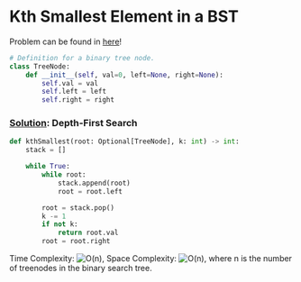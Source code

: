 # Kth Smallest Element in a BST

Problem can be found in [here](https://leetcode.com/problems/kth-smallest-element-in-a-bst)!

```python
# Definition for a binary tree node.
class TreeNode:
    def __init__(self, val=0, left=None, right=None):
        self.val = val
        self.left = left
        self.right = right
```

### [Solution](/Binary%20Search%20Tree/230-KthSmallestElementinaBST/solution.py): Depth-First Search

```python
def kthSmallest(root: Optional[TreeNode], k: int) -> int:
    stack = []

    while True:
        while root:
            stack.append(root)
            root = root.left

        root = stack.pop()
        k -= 1
        if not k:
            return root.val
        root = root.right
```

Time Complexity: ![O(n)](<https://latex.codecogs.com/svg.image?\inline&space;O(n)>), Space Complexity: ![O(n)](<https://latex.codecogs.com/svg.image?\inline&space;O(n)>), where n is the number of treenodes in the binary search tree.
